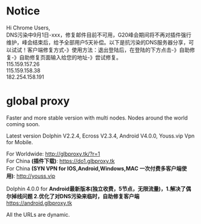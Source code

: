 # Notice
Hi Chrome Users,<br>
DNS污染中9月1日-xxx，修复邮件目前不可用，G20峰会期间将不再对插件强行维护，峰会结束后，给予全部用户5天补偿。以下是抗污染的DNS服务器分享，可以试试！客户端修复方式-》使用方法：退出登陆后，在登陆的下方点击-》自助修复-》自助修复页面输入给您的地址-》尝试修复。</b>
<br>
115.159.157.26<br>
115.159.158.38<br>
182.254.158.191<br>
# global proxy
Faster and more stable version with multi nodes. Nodes around the world coming soon.

Latest version Dolphin V2.2.4, Ecross V2.3.4, Android V4.0.0, Youss.vip Vpn for Mobile.

For Worldwide: http://glbproxy.tk/?r=1 <br>
For China <b>(插件下载)</b>: https://do1.glbproxy.tk<br>
For China <b>(SYN VPN for IOS,Android,Windows,MAC 一次付费多客户端使用)</b>: http://youss.vip <br> 

Dolphin 4.0.0 for <b>Android最新版本(独立收费，5节点，无限流量)，1.解决了偶尔掉线问题 2.优化了对DNS污染来临时，自助修复客户端</b> <br> https://android.glbproxy.tk<br>

All the URLs are dynamic.
